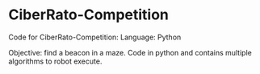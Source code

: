 # CiberRato-Competition
Code for CiberRato-Competition:
Language: Python

Objective: find a beacon in a maze. Code in python and contains multiple algorithms to robot execute.
